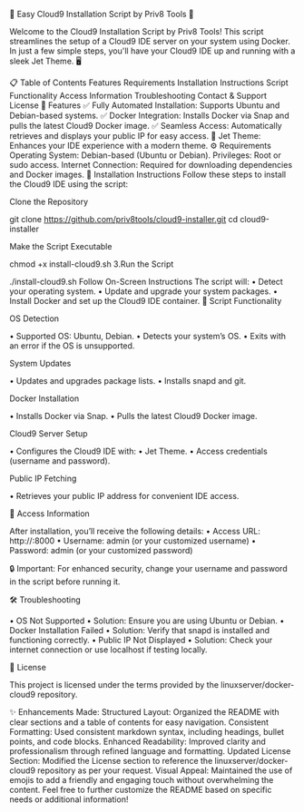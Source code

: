 🚀 Easy Cloud9 Installation Script by Priv8 Tools 🌟

Welcome to the Cloud9 Installation Script by Priv8 Tools! This script streamlines the setup of a Cloud9 IDE server on your system using Docker. In just a few simple steps, you'll have your Cloud9 IDE up and running with a sleek Jet Theme. 🖥️

📋 Table of Contents
Features
Requirements
Installation Instructions
Script Functionality
Access Information
Troubleshooting
Contact & Support
License
🎯 Features
✅ Fully Automated Installation: Supports Ubuntu and Debian-based systems.
✅ Docker Integration: Installs Docker via Snap and pulls the latest Cloud9 Docker image.
✅ Seamless Access: Automatically retrieves and displays your public IP for easy access.
🌟 Jet Theme: Enhances your IDE experience with a modern theme.
⚙️ Requirements
Operating System: Debian-based (Ubuntu or Debian).
Privileges: Root or sudo access.
Internet Connection: Required for downloading dependencies and Docker images.
📖 Installation Instructions
Follow these steps to install the Cloud9 IDE using the script:

Clone the Repository

git clone https://github.com/priv8tools/cloud9-installer.git
cd cloud9-installer

Make the Script Executable

 chmod +x install-cloud9.sh
3.Run the Script

./install-cloud9.sh
Follow On-Screen Instructions The script will: • Detect your operating system. • Update and upgrade your system packages. • Install Docker and set up the Cloud9 IDE container.
🔧 Script Functionality

OS Detection

• Supported OS: Ubuntu, Debian. • Detects your system’s OS. • Exits with an error if the OS is unsupported.

System Updates

• Updates and upgrades package lists. • Installs snapd and git.

Docker Installation

• Installs Docker via Snap. • Pulls the latest Cloud9 Docker image.

Cloud9 Server Setup

• Configures the Cloud9 IDE with: • Jet Theme. • Access credentials (username and password).

Public IP Fetching

• Retrieves your public IP address for convenient IDE access.

🌟 Access Information

After installation, you’ll receive the following details: • Access URL: http://:8000 • Username: admin (or your customized username) • Password: admin (or your customized password)

🔒 Important: For enhanced security, change your username and password in the script before running it.

🛠️ Troubleshooting

•	OS Not Supported
•	Solution: Ensure you are using Ubuntu or Debian.
•	Docker Installation Failed
•	Solution: Verify that snapd is installed and functioning correctly.
•	Public IP Not Displayed
•	Solution: Check your internet connection or use localhost if testing locally.

📄 License

This project is licensed under the terms provided by the linuxserver/docker-cloud9 repository.

✨ Enhancements Made:
Structured Layout: Organized the README with clear sections and a table of contents for easy navigation.
Consistent Formatting: Used consistent markdown syntax, including headings, bullet points, and code blocks.
Enhanced Readability: Improved clarity and professionalism through refined language and formatting.
Updated License Section: Modified the License section to reference the linuxserver/docker-cloud9 repository as per your request.
Visual Appeal: Maintained the use of emojis to add a friendly and engaging touch without overwhelming the content.
Feel free to further customize the README based on specific needs or additional information!
